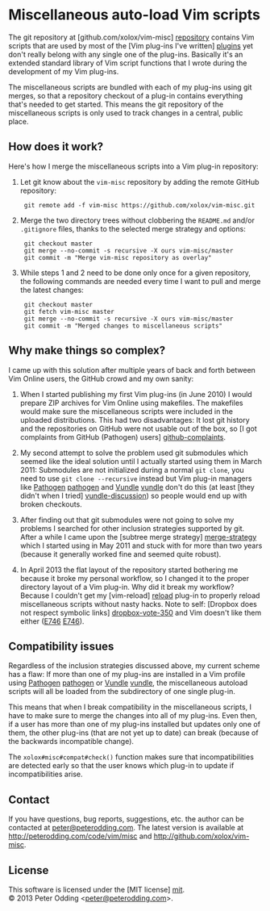 # Miscellaneous auto-load Vim scripts

The git repository at [github.com/xolox/vim-misc] [repository] contains Vim scripts that are used by most of the [Vim plug-ins I've written] [plugins] yet don't really belong with any single one of the plug-ins. Basically it's an extended standard library of Vim script functions that I wrote during the development of my Vim plug-ins.

The miscellaneous scripts are bundled with each of my plug-ins using git merges, so that a repository checkout of a plug-in contains everything that's needed to get started. This means the git repository of the miscellaneous scripts is only used to track changes in a central, public place.

## How does it work?

Here's how I merge the miscellaneous scripts into a Vim plug-in repository:

1. Let git know about the `vim-misc` repository by adding the remote GitHub repository:

        git remote add -f vim-misc https://github.com/xolox/vim-misc.git

2. Merge the two directory trees without clobbering the `README.md` and/or `.gitignore` files, thanks to the selected merge strategy and options:

        git checkout master
        git merge --no-commit -s recursive -X ours vim-misc/master
        git commit -m "Merge vim-misc repository as overlay"

3. While steps 1 and 2 need to be done only once for a given repository, the following commands are needed every time I want to pull and merge the latest changes:

        git checkout master
        git fetch vim-misc master
        git merge --no-commit -s recursive -X ours vim-misc/master
        git commit -m "Merged changes to miscellaneous scripts"

## Why make things so complex?

I came up with this solution after multiple years of back and forth between Vim Online users, the GitHub crowd and my own sanity:

1. When I started publishing my first Vim plug-ins (in June 2010) I would prepare ZIP archives for Vim Online using makefiles. The makefiles would make sure the miscellaneous scripts were included in the uploaded distributions. This had two disadvantages: It lost git history and the repositories on GitHub were not usable out of the box, so [I got complaints from GitHub (Pathogen) users] [github-complaints].

2. My second attempt to solve the problem used git submodules which seemed like the ideal solution until I actually started using them in March 2011: Submodules are not initialized during a normal `git clone`, you need to use `git clone --recursive` instead but Vim plug-in managers like [Pathogen] [pathogen] and [Vundle] [vundle] don't do this (at least [they didn't when I tried] [vundle-discussion]) so people would end up with broken checkouts.

3. After finding out that git submodules were not going to solve my problems I searched for other inclusion strategies supported by git. After a while I came upon the [subtree merge strategy] [merge-strategy] which I started using in May 2011 and stuck with for more than two years (because it generally worked fine and seemed quite robust).

4. In April 2013 the flat layout of the repository started bothering me because it broke my personal workflow, so I changed it to the proper directory layout of a Vim plug-in. Why did it break my workflow? Because I couldn't get my [vim-reload] [reload] plug-in to properly reload miscellaneous scripts without nasty hacks. Note to self: [Dropbox does not respect symbolic links] [dropbox-vote-350] and Vim doesn't like them either ([E746] [E746]).

## Compatibility issues

Regardless of the inclusion strategies discussed above, my current scheme has a flaw: If more than one of my plug-ins are installed in a Vim profile using [Pathogen] [pathogen] or [Vundle] [vundle], the miscellaneous autoload scripts will all be loaded from the subdirectory of one single plug-in.

This means that when I break compatibility in the miscellaneous scripts, I have to make sure to merge the changes into all of my plug-ins. Even then, if a user has more than one of my plug-ins installed but updates only one of them, the other plug-ins (that are not yet up to date) can break (because of the backwards incompatible change).

The `xolox#misc#compat#check()` function makes sure that incompatibilities are detected early so that the user knows which plug-in to update if incompatibilities arise.

## Contact

If you have questions, bug reports, suggestions, etc. the author can be contacted at <peter@peterodding.com>. The latest version is available at <http://peterodding.com/code/vim/misc> and <http://github.com/xolox/vim-misc>.

## License

This software is licensed under the [MIT license] [mit].  
© 2013 Peter Odding &lt;<peter@peterodding.com>&gt;.


[dropbox-vote-350]: https://www.dropbox.com/votebox/350/preserve-implement-symlink-behaviour
[E746]: http://vimdoc.sourceforge.net/htmldoc/eval.html#E746
[github-complaints]: https://github.com/xolox/vim-easytags/issues/1
[merge-strategy]: http://www.kernel.org/pub/software/scm/git/docs/howto/using-merge-subtree.html
[mit]: http://en.wikipedia.org/wiki/MIT_License
[pathogen]: http://www.vim.org/scripts/script.php?script_id=2332
[plugins]: http://peterodding.com/code/vim/
[reload]: http://peterodding.com/code/vim/reload
[repository]: https://github.com/xolox/vim-misc
[vundle-discussion]: https://github.com/gmarik/vundle/pull/41
[vundle]: https://github.com/gmarik/vundle
